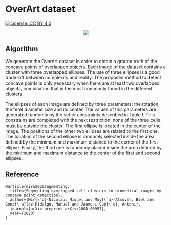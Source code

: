 # OverArt dataset

[![License: CC BY 4.0](https://img.shields.io/badge/License-CC%20BY%204.0-lightgrey.svg)](https://creativecommons.org/licenses/by/4.0/)

<div align="center">
  <img src="https://raw.githubusercontent.com/explainingAI/overArt/master/docs/overart.png">
</div>

## Algorithm

We generate the OverArt dataset in order to obtain a ground truth of the concave points of 
overlapped objects. Each image of the dataset contains a cluster with three overlapped ellipses. 
The use of three ellipses is a good trade-off between complexity and reality. The proposed method to
detect concave points is only necessary when there are at least two overlapped objects, combination 
that is the most commonly found in the different clusters.

The ellipses of each image are defined by three parameters: the rotation, the feret diameter size 
and its center. The values of this parameters are generated randomly by the set of constraints 
described in Table I. This constrains are completed with the next restriction: none of the three 
cells must be outside the cluster. The first ellipse is located in the center of the image. The
positions of the other two ellipses are related to the first one. The location of the second ellipse 
is randomly selected inside the area defined by the minimum and maximum distance to the center of 
the first ellipse. Finally, the third one is randomly placed inside the area defined by the minimum 
and maximum distance to the center of the first and second ellipses.

## Reference

```
@article{miro2020segmenting,
  title={Segmenting overlapped cell clusters in biomedical images by concave point detection},
  author={Mir{\'o}-Nicolau, Miquel and Moy{\`a}-Alcover, Biel and Gonz{\'a}lez-Hidalgo, Manuel and Jaume-i-Cap{\'o}, Antoni},
  journal={arXiv preprint arXiv:2008.00997},
  year={2020}
}

```
